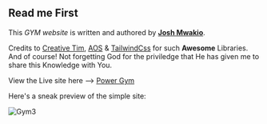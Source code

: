 ## Read me First

This *GYM website* is written and authored by **[Josh Mwakio](https://ke.linkedin.com/in/josh-mwakio-184a57b6)**.

Credits to [Creative Tim](https://www.creative-tim.com/learning-lab/tailwind-starter-kit/presentation), [AOS](https://michalsnik.github.io/aos/) & [TailwindCss](tailwindcss.com) for such **Awesome** Libraries. And of course! Not forgetting God for the priviledge that He has given me to share this Knowledge with You.

View the Live site here --> [Power Gym](https://joshmwakio.github.io/powergym)

Here's a sneak preview of the simple site:

![Gym3](https://user-images.githubusercontent.com/29981723/111006543-09f42a00-839e-11eb-9f96-8ed98d9216c1.gif)
